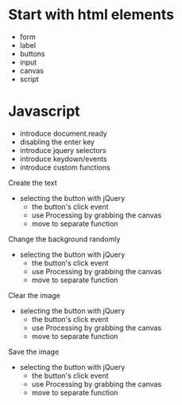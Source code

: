 # Start with html elements
- form
- label
- buttons
- input
- canvas
- script

# Javascript
- introduce document.ready
- disabling the enter key
- introduce jquery selectors
- introduce keydown/events
- introduce custom functions


Create the text
- selecting the button with jQuery
  - the button's click event
  - use Processing by grabbing the canvas
  - move to separate function

Change the background randomly
- selecting the button with jQuery
  - the button's click event
  - use Processing by grabbing the canvas
  - move to separate function

Clear the image
- selecting the button with jQuery
  - the button's click event
  - use Processing by grabbing the canvas
  - move to separate function

Save the image
- selecting the button with jQuery
  - the button's click event
  - use Processing by grabbing the canvas
  - move to separate function